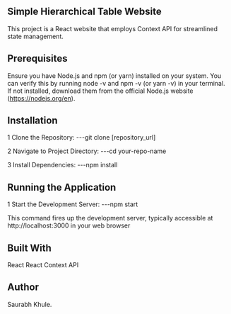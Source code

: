 ## Simple Hierarchical Table Website

This project is a React website that employs Context API for streamlined state management.

## Prerequisites

Ensure you have Node.js and npm (or yarn) installed on your system. You can verify this by running node -v and npm -v (or yarn -v) in your terminal. If not installed, download them from the official Node.js website (https://nodejs.org/en).

## Installation

1 Clone the Repository:
---git clone [repository_url]

2 Navigate to Project Directory:
---cd your-repo-name

3 Install Dependencies:
---npm install

## Running the Application

1 Start the Development Server:
---npm start

This command fires up the development server, typically accessible at http://localhost:3000 in your web browser

## Built With

React
React Context API

## Author

Saurabh Khule.
